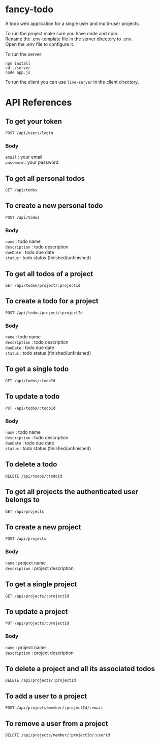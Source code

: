 # fancy-todo

A todo web application for a single user and multi-user projects.

To run the project make sure you have node and npm.  
Rename the .env-template file in the server directory to .env.  
Open the .env file to configure it.  

To run the server:

```
npm install
cd ./server
node app.js
```

To run the client you can use ```live-server``` in the client directory.

# API References

## To get your token
```
POST /api/users/login
```
### Body
```email``` : your email  
```password``` : your password  

## To get all personal todos
```
GET /api/todos
```

## To create a new personal todo
```
POST /api/todos
```
### Body
```name``` : todo name  
```description``` : todo description  
```dueDate``` : todo due date  
```status``` : todo status (finished/unfinished)  

## To get all todos of a project
```
GET /api/todos/project/:projectId
```

## To create a todo for a project
```
POST /api/todos/project/:projectId
```
### Body
```name``` : todo name  
```description``` : todo description  
```dueDate``` : todo due date  
```status``` : todo status (finished/unfinished)  

## To get a single todo
```
GET /api/todos/:todoId
```

## To update a todo
```
PUT /api/todos/:todoId
```
### Body
```name``` : todo name  
```description``` : todo description  
```dueDate``` : todo due date  
```status``` : todo status (finished/unfinished)  

## To delete a todo
```
DELETE /api/todos/:todoId
```

## To get all projects the authenticated user belongs to
```
GET /api/projects
```

## To create a new project
```
POST /api/projects
```
### Body
```name``` : project name  
```description``` : project description  

## To get a single project
```
GET /api/projects/:projectId
```

## To update a project
```
PUT /api/projects/:projectId
```
### Body
```name``` : project name  
```description``` : project description  

## To delete a project and all its associated todos
```
DELETE /api/projects/:projectId
```

## To add a user to a project
```
POST /api/projects/member/:projectId/:email
```

## To remove a user from a project
```
DELETE /api/projects/member/:projectId/:userId
```

